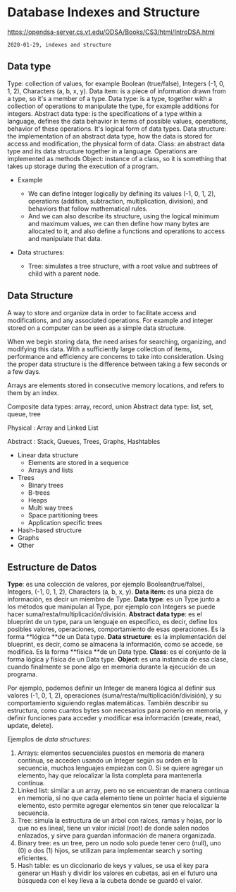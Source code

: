 # Database Indexes and Structure

https://opendsa-server.cs.vt.edu/ODSA/Books/CS3/html/IntroDSA.html

`2020-01-29, indexes and structure`

## Data type

Type: collection of values, for example Boolean (true/false), Integers (-1, 0, 1, 2), Characters (a, b, x, y).
Data item: is a piece of information drawn from a type, so it's a member of a type.
Data type: is a type, together with a collection of operations to manipulate the type, for example additions for integers.
Abstract data type: is the specifications of a type within a language, defines the data behavior in terms of possible values, operations, behavior of these operations. It's logical form of data types.
Data structure: the implementation of an abstract data type, how the data is stored for access and modification, the physical form of data.
Class: an abstract data type and its data structure together in a language.
Operations are implemented as methods
Object: instance of a class, so it is something that takes up storage during the execution of a program.

- Example

  - We can define Integer logically by defining its values (-1, 0, 1, 2), operations (addition, subtraction, multiplication, division), and behaviors that follow mathematical rules.
  - And we can also describe its structure, using the logical minimum and maximum values, we can then define how many bytes are allocated to it, and also define a functions and operations to access and manipulate that data.

- Data structures:
  - Tree: simulates a tree structure, with a root value and subtrees of child with a parent node.

## Data Structure

A way to store and organize data in order to facilitate access and modifications, and any associated operations. For example and integer stored on a computer can be seen as a simple data structure.

When we begin storing data, the need arises for searching, organizing, and modifying this data. With a sufficiently large collection of items, performance and efficiency are concerns to take into consideration. Using the proper data structure is the difference between taking a few seconds or a few days.

Arrays are elements stored in consecutive memory locations, and refers to them by an index.

Composite data types: array, record, union
Abstract data type: list, set, queue, tree

Physical : Array and Linked List

Abstract : Stack, Queues, Trees, Graphs, Hashtables

- Linear data structure
  - Elements are stored in a sequence
  - Arrays and lists
- Trees
  - Binary trees
  - B-trees
  - Heaps
  - Multi way trees
  - Space partitioning trees
  - Application specific trees
- Hash-based structure
- Graphs
- Other

## Estructure de Datos

**Type**: es una colección de valores, por ejemplo Boolean(true/false), Integers, (-1, 0, 1, 2), Characters (a, b, x, y).
**Data item:** es una pieza de información, es decir un miembro de Type.
**Data type**: es un Type junto a los métodos que manipulan al Type, por ejemplo con Integers se puede hacer suma/resta/multiplicación/división.
**Abstract data type**: es el blueprint de un type, para un lenguaje en específico, es decir, define los posibles valores, operaciones, comportamiento de esas operaciones. Es la forma **lógica **de un Data type.
**Data structure**: es la implementación del blueprint, es decir, como se almacena la información, como se accede, se modifica. Es la forma **física **de un Data type.
**Class**: es el conjunto de la forma lógica y física de un Data type.
**Object**: es una instancia de esa clase, cuando finalmente se pone algo en memoria durante la ejecución de un programa.

Por ejemplo, podemos definir un Integer de manera lógica al definir sus valores (-1, 0, 1, 2), operaciones (suma/resta/multiplicación/división), y su comportamiento siguiendo reglas matemáticas.
También describir su estructura, como cuantos bytes son necesarios para ponerlo en memoria, y definir funciones para acceder y modificar esa información (**c**reate, **r**ead, **u**pdate, **d**elete).

Ejemplos de _data structures_:

1. Arrays: elementos secuenciales puestos en memoria de manera continua, se acceden usando un Integer según su orden en la secuencia, muchos lenguajes empiezan con 0. Si se quiere agregar un elemento, hay que relocalizar la lista completa para mantenerla continua.
2. Linked list: similar a un array, pero no se encuentran de manera continua en memoria, si no que cada elemento tiene un pointer hacia el siguiente elemento, esto permite agregar elementos sin tener que relocalizar la secuencia.
3. Tree: simula la estructura de un árbol con raíces, ramas y hojas, por lo que no es lineal, tiene un valor inicial (root) de donde salen nodos enlazados, y sirve para guardan información de manera organizada.
4. Binary tree: es un tree, pero un nodo solo puede tener cero (null), uno (0) o dos (1) hijos, se utilizan para implementar search y sorting eficientes.
5. Hash table: es un diccionario de keys y values, se usa el key para generar un Hash y dividir los valores en cubetas, asi en el futuro una búsqueda con el key lleva a la cubeta donde se guardó el valor.
